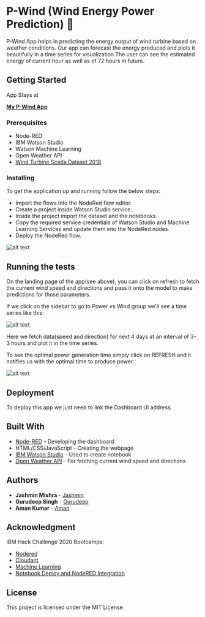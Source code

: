 # P-Wind (Wind Energy Power Prediction) 🎐

P-Wind App helps in predicting the energy output of wind turbine based on weather conditions. Our app can forecast the energy produced and plots it beautifully in a time series for visualization.The user can see the estimated energy of current hour as well as of 72 hours in future.

## Getting Started

App Stays at

[**My P-Wind App**](https://immense-reef-43943.herokuapp.com/)

### Prerequisites

* Node-RED
* IBM Watson Studio
* Watson Machine Learning
* Open Weather API
* [Wind Turbine Scada Dataset 2018](https://www.kaggle.com/berkerisen/wind-turbine-scada-dataset)


### Installing

To get the application up and running follow the below steps:

* Import the flows into the NodeRed flow editor.
* Create a project inside Watson Studio service.
* Inside the project import the dataset and the notebooks.
* Copy the required service credentials of Watson Studio  and Machine Learning Services and update them into the NodeRed nodes.
* Deploy the NodeRed flow.

![alt text](https://i.ibb.co/sH6t26c/2-Current-Pred.png)

## Running the tests

On the landing page of the app(see above), you can click on refresh to fetch the current wind speed and directions and pass it onto the model to make predictions for those parameters. 

If we click on the sidebar to go to Power vs Wind group we'll see a time series like this:

![alt text](https://i.ibb.co/N6cRtHw/3-Current-Pred.png)

Here we fetch data(speed and direction) for next 4 days at an interval of 3-3 hours and plot it in the time series. 


To see the optimal power generation time simply click on REFRESH and it notifies us with the optimal time to produce power.

![alt text](https://i.ibb.co/YfJS0fv/4-Current-Pred.png)


## Deployment

To deploy this app we just need to link the Dashboard UI address.

## Built With

* [Node-RED](https://nodered.org/docs/) - Developing the dashboard
* HTML/CSS/JavaScript - Creating the webpage
* [IBM Watson Studio](https://cloud.ibm.com/catalog/services/watson-studio) - Used to create notebook
* [Open Weather API](https://openweathermap.org/api) - For fetching current wind speed and directions

## Authors

* **Jashmin Mishra** - [Jashmin](https://github.com/jashminmishra1 )
* **Gurudeep Singh** - [Gurudeep](https://github.com/gudii16 )
* **Aman Kumar** - [Aman](https://github.com/bullet-ant)

## Acknowledgment

IBM Hack Challenge 2020 Bootcamps:
* [Nodered](https://www.youtube.com/watch?v=WUB6gySRjQg)
* [Cloudant](https://www.youtube.com/watch?v=J9xtw0zjDLY&t=6203s)
* [Machine Learning](https://www.youtube.com/watch?v=Tv_5DHwlYdE)
* [Notebook Deploy and NodeRED Integration](https://www.youtube.com/watch?v=flQ2-FVxPng)

## License

This project is licensed under the MIT License
